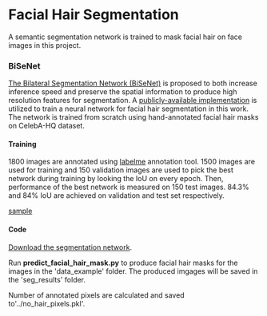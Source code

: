 # Facial Hair Segmentation
A semantic segmentation network is trained to mask facial hair on face images in this project.

### BiSeNet
[The Bilateral Segmentation Network (BiSeNet)](https://openaccess.thecvf.com/content_ECCV_2018/papers/Changqian_Yu_BiSeNet_Bilateral_Segmentation_ECCV_2018_paper.pdf) is proposed to both increase inference speed and preserve the spatial information to produce high resolution features for segmentation. A [publicly-available implementation](https://github.com/zllrunning/face-parsing.PyTorch) is utilized to train a neural network for facial hair segmentation in this work. The network is trained from scratch using hand-annotated facial hair masks on CelebA-HQ dataset. 

#### Training
1800 images are annotated using [labelme](https://github.com/wkentaro/labelme) annotation tool. 1500 images are used for training and 150 validation images are used to pick the best network during training by looking the IoU on every epoch. Then, performance of the best network is measured on 150 test images. 84.3% and 84% IoU are achieved on validation and test set respectively. 

[sample](./samples/00030_result_iou_87.96.png)

#### Code

[Download the segmentation network](https://drive.google.com/file/d/1KSa9_g_cL047Z0B2hEn8cRPsDP7sjPXC/view?usp=share_link).

Run **predict_facial_hair_mask.py** to produce facial hair masks for the images in the 'data_example' folder. The produced imgages will be saved in the 'seg_results' folder.

Number of annotated pixels are calculated and saved to'../no_hair_pixels.pkl'.
